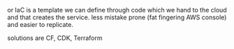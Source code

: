 or IaC is a template we can define through code which we hand to the cloud and that creates the service. less mistake prone (fat fingering AWS console) and easier to replicate. 

solutions are CF, CDK, Terraform